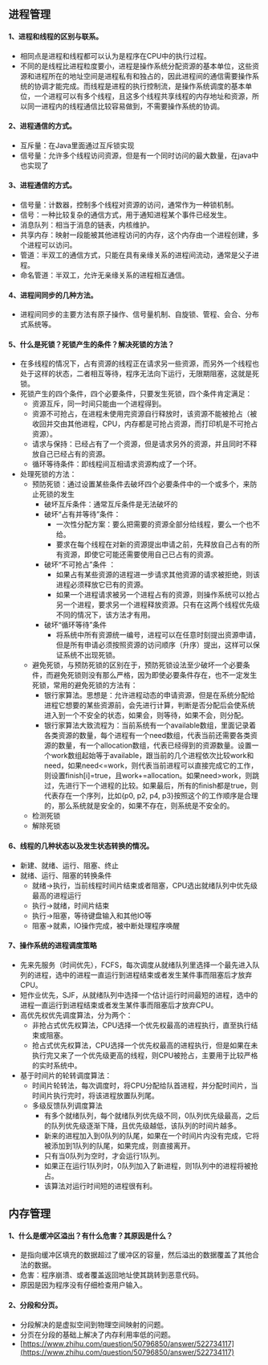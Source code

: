 ## 进程管理
#### 1、进程和线程的区别与联系。
- 相同点是进程和线程都可以认为是程序在CPU中的执行过程。
- 不同的是线程比进程粒度要小，进程是操作系统分配资源的基本单位，这些资源和进程所在的地址空间是进程私有和独占的，因此进程间的通信需要操作系统的协调才能完成。而线程是进程的执行控制流，是操作系统调度的基本单位，一个进程可以有多个线程，且这多个线程共享线程的内存地址和资源，所以同一进程内的线程通信比较容易做到，不需要操作系统的协调。
#### 2、进程通信的方式。
- 互斥量：在Java里面通过互斥锁实现
- 信号量：允许多个线程访问资源，但是有一个同时访问的最大数量，在java中也实现了
#### 3、进程通信的方式。
- 信号量：计数器，控制多个线程对资源的访问，通常作为一种锁机制。
- 信号：一种比较复杂的通信方式，用于通知进程某个事件已经发生。
- 消息队列：相当于消息的链表，内核维护。
- 共享内存：映射一段能被其他进程访问的内存，这个内存由一个进程创建，多个进程可以访问。
- 管道：半双工的通信方式，只能在具有亲缘关系的进程间流动，通常是父子进程。
- 命名管道：半双工，允许无亲缘关系的进程相互通信。
#### 4、进程间同步的几种方法。
- 进程间同步的主要方法有原子操作、信号量机制、自旋锁、管程、会合、分布式系统等。
#### 5、什么是死锁？死锁产生的条件？解决死锁的方法？
- 在多线程的情况下，占有资源的线程正在请求另一些资源，而另外一个线程也处于这样的状态，二者相互等待，程序无法向下运行，无限期阻塞，这就是死锁。
- 死锁产生的四个条件，四个必要条件，只要发生死锁，四个条件肯定满足：
  - 资源互斥，同一时间只能由一个进程得到。
  - 资源不可抢占，在进程未使用完资源自行释放时，该资源不能被抢占（被收回并交由其他进程，CPU，内存都是可抢占资源，而打印机是不可抢占资源）。
  - 请求与保持：已经占有了一个资源，但是请求另外的资源，并且同时不释放自己已经占有的资源。
  - 循环等待条件：即线程间互相请求资源构成了一个环。
- 处理死锁的方法：
  - 预防死锁：通过设置某些条件去破坏四个必要条件中的一个或多个，来防止死锁的发生
    - 破坏互斥条件：通常互斥条件是无法破坏的
    - 破坏“占有并等待”条件：
      - 一次性分配方案：要么把需要的资源全部分给线程，要么一个也不给。
      - 要求在每个线程在对新的资源提出申请之前，先释放自己占有的所有资源，即使它可能还需要使用自己已占有的资源。
    - 破坏“不可抢占”条件 ：
      - 如果占有某些资源的进程进一步请求其他资源的请求被拒绝，则该进程必须释放它已有的资源。
      - 如果一个进程请求被另一个进程占有的资源，则操作系统可以抢占另一个进程，要求另一个进程释放资源。只有在这两个线程优先级不同的情况下，该方法才有用。
    - 破坏“循环等待”条件
      - 将系统中所有资源统一编号，进程可以在任意时刻提出资源申请，但是所有申请必须按照资源的访问顺序（升序）提出，这样可以保证系统不出现死锁。
  - 避免死锁，与预防死锁的区别在于，预防死锁设法至少破坏一个必要条件，而避免死锁则没有那么严格，因为即使必要条件存在，也不一定发生死锁，常用的避免死锁的方法有：
    - 银行家算法。思想是：允许进程动态的申请资源，但是在系统分配给进程它想要的某些资源前，会先进行计算，判断是否分配后会使系统进入到一个不安全的状态，如果会，则等待，如果不会，则分配。
    - 银行家算法大致流程为：当前系统有一个available数组，里面记录着各类资源的数量，每个进程有一个need数组，代表当前还需要各类资源的数量，有一个allocation数组，代表已经得到的资源数量。设置一个work数组起始等于available，跟当前的几个进程依次比较work和need，如果need<=work，则代表当前进程可以直接完成它的工作，则设置finish[i]=true，且work+=allocation。如果need>work，则跳过，先进行下一个进程的比较。如果最后，所有的finish都是true，则代表存在一个序列，比如{p0, p2, p4, p3}按照这个的工作顺序是合理的，那么系统就是安全的，如果不存在，则系统是不安全的。
  - 检测死锁
  - 解除死锁
#### 6、线程的几种状态以及发生状态转换的情况。
- 新建、就绪、运行、阻塞、终止
- 就绪、运行、阻塞的转换条件
  - 就绪->执行，当前线程时间片结束或者阻塞，CPU选出就绪队列中优先级最高的进程运行
  - 执行->就绪，时间片结束
  - 执行->阻塞，等待键盘输入和其他IO等
  - 阻塞->就素，IO操作完成，被中断处理程序唤醒
#### 7、操作系统的进程调度策略
- 先来先服务（时间优先），FCFS，每次调度从就绪队列里选择一个最先进入队列的进程，选中的进程一直运行到进程结束或者发生某件事而阻塞后才放弃CPU。
- 短作业优先，SJF，从就绪队列中选择一个估计运行时间最短的进程，选中的进程一直运行到进程结束或者发生某件事而阻塞后才放弃CPU。
- 高优先权优先调度算法，分为两个：
  - 非抢占式优先权算法，CPU选择一个优先权最高的进程执行，直至执行结束或阻塞。
  - 抢占式优先权算法，CPU选择一个优先权最高的进程执行，但是如果在未执行完又来了一个优先级更高的线程，则CPU被抢占，主要用于比较严格的实时系统中。
- 基于时间片的轮转调度算法：
  - 时间片轮转法，每次调度时，将CPU分配给队首进程，并分配时间片，当时间片执行完时，将该进程放置队列尾。
  - 多级反馈队列调度算法
    - 有多个就绪队列，每个就绪队列优先级不同，0队列优先级最高，之后的队列优先级逐渐下降，且优先级越低，该队列的时间片越多。
    - 新来的进程加入到0队列的队尾，如果在一个时间片内没有完成，它将被添加到1队列的队尾，如果完成，则直接离开。
    - 只有当0队列为空时，才会运行1队列。
    - 如果正在运行1队列时，0队列加入了新进程，则1队列中的进程将被抢占。
    - 该算法对运行时间短的进程很有利。
## 内存管理
#### 1、什么是缓冲区溢出？有什么危害？其原因是什么？
- 是指向缓冲区填充的数据超过了缓冲区的容量，然后溢出的数据覆盖了其他合法的数据。
- 危害：程序崩溃、或者覆盖返回地址使其跳转到恶意代码。
- 原因是因为程序没有仔细检查用户输入。
#### 2、分段和分页。
- 分段解决的是虚拟空间到物理空间映射的问题。
- 分页在分段的基础上解决了内存利用率低的问题。
- [https://www.zhihu.com/question/50796850/answer/522734117](https://www.zhihu.com/question/50796850/answer/522734117)


